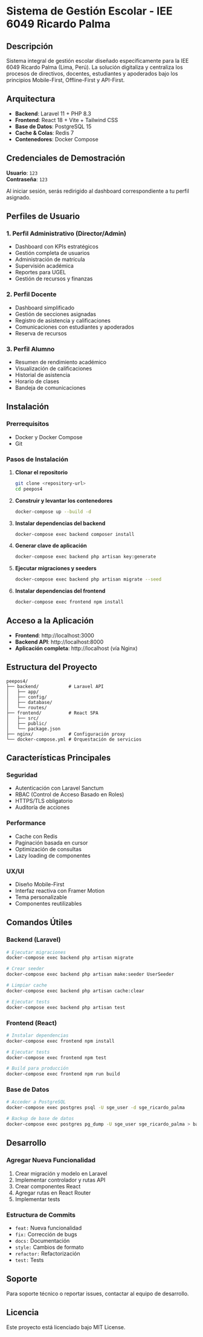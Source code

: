 # Sistema de Gestión Escolar - IEE 6049 Ricardo Palma

## Descripción

Sistema integral de gestión escolar diseñado específicamente para la IEE 6049 Ricardo Palma (Lima, Perú). La solución digitaliza y centraliza los procesos de directivos, docentes, estudiantes y apoderados bajo los principios Mobile-First, Offline-First y API-First.

## Arquitectura

- **Backend**: Laravel 11 + PHP 8.3
- **Frontend**: React 18 + Vite + Tailwind CSS
- **Base de Datos**: PostgreSQL 15
- **Cache & Colas**: Redis 7
- **Contenedores**: Docker Compose

## Credenciales de Demostración

**Usuario**: `123`  
**Contraseña**: `123`

Al iniciar sesión, serás redirigido al dashboard correspondiente a tu perfil asignado.

## Perfiles de Usuario

### 1. Perfil Administrativo (Director/Admin)
- Dashboard con KPIs estratégicos
- Gestión completa de usuarios
- Administración de matrícula
- Supervisión académica
- Reportes para UGEL
- Gestión de recursos y finanzas

### 2. Perfil Docente
- Dashboard simplificado
- Gestión de secciones asignadas
- Registro de asistencia y calificaciones
- Comunicaciones con estudiantes y apoderados
- Reserva de recursos

### 3. Perfil Alumno
- Resumen de rendimiento académico
- Visualización de calificaciones
- Historial de asistencia
- Horario de clases
- Bandeja de comunicaciones

## Instalación

### Prerrequisitos
- Docker y Docker Compose
- Git

### Pasos de Instalación

1. **Clonar el repositorio**
   ```bash
   git clone <repository-url>
   cd peepos4
   ```

2. **Construir y levantar los contenedores**
   ```bash
   docker-compose up --build -d
   ```

3. **Instalar dependencias del backend**
   ```bash
   docker-compose exec backend composer install
   ```

4. **Generar clave de aplicación**
   ```bash
   docker-compose exec backend php artisan key:generate
   ```

5. **Ejecutar migraciones y seeders**
   ```bash
   docker-compose exec backend php artisan migrate --seed
   ```

6. **Instalar dependencias del frontend**
   ```bash
   docker-compose exec frontend npm install
   ```

## Acceso a la Aplicación

- **Frontend**: http://localhost:3000
- **Backend API**: http://localhost:8000
- **Aplicación completa**: http://localhost (vía Nginx)

## Estructura del Proyecto

```
peepos4/
├── backend/           # Laravel API
│   ├── app/
│   ├── config/
│   ├── database/
│   └── routes/
├── frontend/          # React SPA
│   ├── src/
│   ├── public/
│   └── package.json
├── nginx/             # Configuración proxy
└── docker-compose.yml # Orquestación de servicios
```

## Características Principales

### Seguridad
- Autenticación con Laravel Sanctum
- RBAC (Control de Acceso Basado en Roles)
- HTTPS/TLS obligatorio
- Auditoría de acciones

### Performance
- Cache con Redis
- Paginación basada en cursor
- Optimización de consultas
- Lazy loading de componentes

### UX/UI
- Diseño Mobile-First
- Interfaz reactiva con Framer Motion
- Tema personalizable
- Componentes reutilizables

## Comandos Útiles

### Backend (Laravel)
```bash
# Ejecutar migraciones
docker-compose exec backend php artisan migrate

# Crear seeder
docker-compose exec backend php artisan make:seeder UserSeeder

# Limpiar cache
docker-compose exec backend php artisan cache:clear

# Ejecutar tests
docker-compose exec backend php artisan test
```

### Frontend (React)
```bash
# Instalar dependencias
docker-compose exec frontend npm install

# Ejecutar tests
docker-compose exec frontend npm test

# Build para producción
docker-compose exec frontend npm run build
```

### Base de Datos
```bash
# Acceder a PostgreSQL
docker-compose exec postgres psql -U sge_user -d sge_ricardo_palma

# Backup de base de datos
docker-compose exec postgres pg_dump -U sge_user sge_ricardo_palma > backup.sql
```

## Desarrollo

### Agregar Nueva Funcionalidad
1. Crear migración y modelo en Laravel
2. Implementar controlador y rutas API
3. Crear componentes React
4. Agregar rutas en React Router
5. Implementar tests

### Estructura de Commits
- `feat:` Nueva funcionalidad
- `fix:` Corrección de bugs
- `docs:` Documentación
- `style:` Cambios de formato
- `refactor:` Refactorización
- `test:` Tests

## Soporte

Para soporte técnico o reportar issues, contactar al equipo de desarrollo.

## Licencia

Este proyecto está licenciado bajo MIT License.